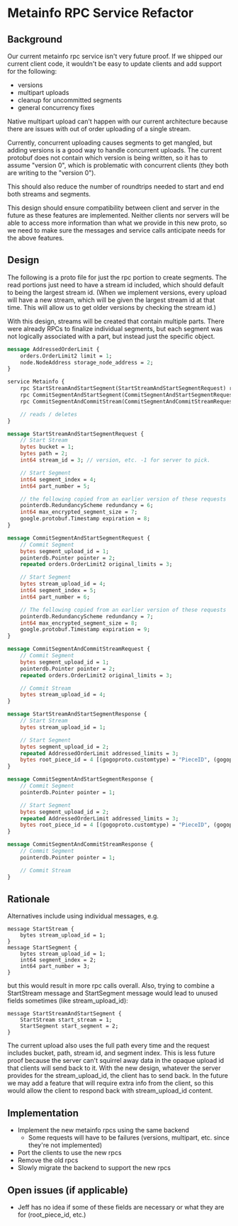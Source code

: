 # Metainfo RPC Service Refactor

## Background

Our current metainfo rpc service isn't very future proof.
If we shipped our current client code, it wouldn't be easy to update clients and add support for the following:
- versions
- multipart uploads
- cleanup for uncommitted segments
- general concurrency fixes

Native multipart upload can't happen with our current architecture because there are issues with out of order uploading of a single stream.

Currently, concurrent uploading causes segments to get mangled, but adding versions is a good way to handle concurrent uploads.
The current protobuf does not contain which version is being written, so it has to assume "version 0", which is problematic with concurrent clients (they both are writing to the "version 0").

This should also reduce the number of roundtrips needed to start and end both streams and segments.

This design should ensure compatibility between client and server in the future as these features are implemented. Neither clients nor servers will be able to access more information than what we provide in this new proto, so we need to make sure the messages and service calls anticipate needs for the above features.

## Design

The following is a proto file for just the rpc portion to create segments. The read portions just need to have a stream id included, which should default to being the largest stream id.
(When we implement versions, every upload will have a new stream, which will be given the largest stream id at that time. This will allow us to get older versions by checking the stream id.)

With this design, streams will be created that contain multiple parts. There were already RPCs to finalize individual segments, but each segment was not logically associated with a part, but instead just the specific object.

```protobuf
message AddressedOrderLimit {
    orders.OrderLimit2 limit = 1;
    node.NodeAddress storage_node_address = 2;
}

service Metainfo {
    rpc StartStreamAndStartSegment(StartStreamAndStartSegmentRequest) returns (StartStreamAndStartSegmentResponse);
    rpc CommitSegmentAndStartSegment(CommitSegmentAndStartSegmentRequest) returns (CommitSegmentAndStartSegmentResponse);
    rpc CommitSegmentAndCommitStream(CommitSegmentAndCommitStreamRequest) returns (CommitSegmentAndCommitStreamResponse);

    // reads / deletes
}

message StartStreamAndStartSegmentRequest {
    // Start Stream
    bytes bucket = 1;
    bytes path = 2;
    int64 stream_id = 3; // version, etc. -1 for server to pick.

    // Start Segment
    int64 segment_index = 4;
    int64 part_number = 5;

    // the following copied from an earlier version of these requests
    pointerdb.RedundancyScheme redundancy = 6;
    int64 max_encrypted_segment_size = 7;
    google.protobuf.Timestamp expiration = 8;
}

message CommitSegmentAndStartSegmentRequest {
    // Commit Segment
    bytes segment_upload_id = 1;
    pointerdb.Pointer pointer = 2;
    repeated orders.OrderLimit2 original_limits = 3;

    // Start Segment
    bytes stream_upload_id = 4;
    int64 segment_index = 5;
    int64 part_number = 6;

    // The following copied from an earlier version of these requests
    pointerdb.RedundancyScheme redundancy = 7;
    int64 max_encrypted_segment_size = 8;
    google.protobuf.Timestamp expiration = 9;
}

message CommitSegmentAndCommitStreamRequest {
    // Commit Segment
    bytes segment_upload_id = 1;
    pointerdb.Pointer pointer = 2;
    repeated orders.OrderLimit2 original_limits = 3;

    // Commit Stream
    bytes stream_upload_id = 4;
}

message StartStreamAndStartSegmentResponse {
    // Start Stream
    bytes stream_upload_id = 1;

    // Start Segment
    bytes segment_upload_id = 2;
    repeated AddressedOrderLimit addressed_limits = 3;
    bytes root_piece_id = 4 [(gogoproto.customtype) = "PieceID", (gogoproto.nullable) = false];
}

message CommitSegmentAndStartSegmentResponse {
    // Commit Segment
    pointerdb.Pointer pointer = 1;

    // Start Segment
    bytes segment_upload_id = 2;
    repeated AddressedOrderLimit addressed_limits = 3;
    bytes root_piece_id = 4 [(gogoproto.customtype) = "PieceID", (gogoproto.nullable) = false];
}

message CommitSegmentAndCommitStreamResponse {
    // Commit Segment
    pointerdb.Pointer pointer = 1;

    // Commit Stream
}
```

## Rationale

Alternatives include using individual messages, e.g.
```
message StartStream {
    bytes stream_upload_id = 1;
}
message StartSegment {
    bytes stream_upload_id = 1;
    int64 segment_index = 2;
    int64 part_number = 3;
}
```
but this would result in more rpc calls overall.
Also, trying to combine a StartStream message and StartSegment message would lead to unused fields sometimes (like stream_upload_id):
```
message StartStreamAndStartSegment {
	StartStream start_stream = 1;
	StartSegment start_segment = 2;
}
```

The current upload also uses the full path every time and the request includes bucket, path, stream id, and segment index. This is less future proof because the server can't squirrel away data in the opaque upload id that clients will send back to it. With the new design, whatever the server provides for the stream_upload_id, the client has to send back. In the future we may add a feature that will require extra info from the client, so this would allow the client to respond back with stream_upload_id content.

## Implementation

- Implement the new metainfo rpcs using the same backend
    - Some requests will have to be failures (versions, multipart, etc. since they're not implemented)
- Port the clients to use the new rpcs
- Remove the old rpcs
- Slowly migrate the backend to support the new rpcs

## Open issues (if applicable)

- Jeff has no idea if some of these fields are necessary or what they are for (root_piece_id, etc.)